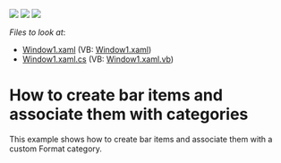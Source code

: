 <!-- default badges list -->
![](https://img.shields.io/endpoint?url=https://codecentral.devexpress.com/api/v1/VersionRange/128640831/22.2.2%2B)
[![](https://img.shields.io/badge/Open_in_DevExpress_Support_Center-FF7200?style=flat-square&logo=DevExpress&logoColor=white)](https://supportcenter.devexpress.com/ticket/details/E1543)
[![](https://img.shields.io/badge/📖_How_to_use_DevExpress_Examples-e9f6fc?style=flat-square)](https://docs.devexpress.com/GeneralInformation/403183)
<!-- default badges end -->
<!-- default file list -->
*Files to look at*:

* [Window1.xaml](./CS/WpfApplication3/Window1.xaml) (VB: [Window1.xaml](./VB/WpfApplication3/Window1.xaml))
* [Window1.xaml.cs](./CS/WpfApplication3/Window1.xaml.cs) (VB: [Window1.xaml.vb](./VB/WpfApplication3/Window1.xaml.vb))
<!-- default file list end -->
# How to create bar items and associate them with categories


<p>This example shows how to create bar items and associate them with a custom Format category.</p>

<br/>


